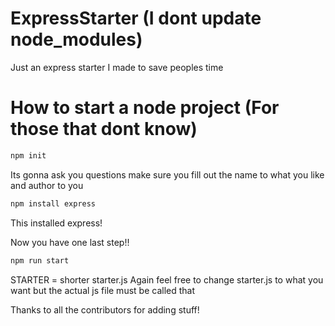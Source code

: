 # ExpressStarter (I dont update node_modules)
Just an express starter I made to save peoples time


# How to start a node project (For those that dont know) 

```bash
npm init
```
Its gonna ask you questions make sure you fill out the name to what you like and author to you



```bash
npm install express
```
This installed express!


Now you have one last step!!

```bash
npm run start
```
STARTER = shorter starter.js
Again feel free to change starter.js to what you want but the actual js file must be called that



Thanks to all the contributors for adding stuff!
